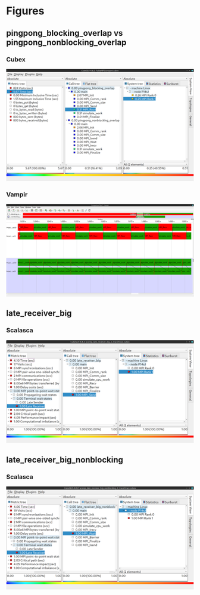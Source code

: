 # Figures

## pingpong_blocking_overlap vs pingpong_nonblocking_overlap

### Cubex
![cubex_pingpong_overlap.png](cubex_pingpong_overlap.png)

### Vampir
![vampir_pingpong_overlap.png](vampir_pingpong_overlap.png)


## late_receiver_big

### Scalasca
![scalasca_late_receiver_big.png](scalasca_late_receiver_big.png)

## late_receiver_big_nonblocking

### Scalasca
![scalasca_late_receiver_big_nonblocking.png](scalasca_late_receiver_big_nonblocking.png)